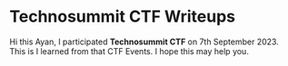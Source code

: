 # Technosummit CTF Writeups

Hi this Ayan, I participated **Technosummit CTF** on 7th September 2023. This is I learned from that CTF Events. I hope this may help you.
